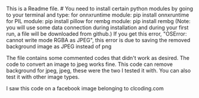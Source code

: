 ﻿This is a Readme file. #
 You need to install certain python modules by going to your terminal and type:
 for onnxruntime module: pip install onnxruntime
 for PIL module: pip install pillow
 for rembg module: pip install rembg
 (Note: you will use some data connection during installation and during your first run, a file will be downloaded from github.)
 If you get this error, "OSError: cannot write mode RGBA as JPEG", this error is due to saving the removed background image as JPEG instead of png
 
 The file contains some commented codes that didn't work as desired.
 The code to convert an image to jpeg works fine.
 This code can remove background for jpeg, jpeg, these were the two I tested it with. You can also test it with other image types.

I saw this code on a facebook image belonging to clcoding.com

